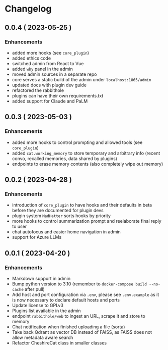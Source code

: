 # Changelog


## 0.0.4 ( 2023-05-25 )

### Enhancements

* added more hooks (see `core_plugin`)
* added ethics code
* switched admin from React to Vue
* added `why` panel in the admin
* moved admin sources in a separate repo
* core serves a static build of the admin under `localhost:1865/admin`
* updated docs with plugin dev guide
* refactored the rabbithole
* plugins can have their own requirements.txt
* added support for Claude and PaLM


## 0.0.3 ( 2023-05-03 )

### Enhancements

* added more hooks to control prompting and allowed tools (see `core_plugin`)
* added `cat.working_memory` to store temporary and arbitrary info (recent convo, recalled memories, data shared by plugins)
* endpoints to erase memory contents (also completely wipe out memory)


## 0.0.2 ( 2023-04-28 )

### Enhancements

* introduction of `core_plugin` to have hooks and their defaults in beta before they are documented for plugin devs
* plugin system `MadHatter` sorts hooks by priority
* more hooks to control summarization prompt and reelaborate final reply to user
* chat autofocus and easier home navigation in admin
* support for Azure LLMs


## 0.0.1 ( 2023-04-20 )

### Enhancements

* Markdown support in admin
* Bump python version to 3.10 (remember to `docker-compose build --no-cache` after pull)
* Add host and port configuration via `.env`, please see `.env.example` as it is now necessary to declare default hosts and ports
* Update license to GPLv3
* Plugins list available in the admin
* endpoint `rabbithole/web` to ingest an URL, scrape it and store to memory
* Chat notification when finished uploading a file (sorta)
* Take back Qdrant as vector DB instead of FAISS, as FAISS does not allow metadata aware search
* Refactor CheshireCat class in smaller classes
